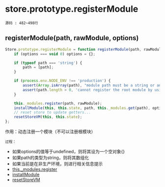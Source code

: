# store.prototype.registerModule
`源码 : 482~498行`
## registerModule(path, rawModule, options)
```js
Store.prototype.registerModule = function registerModule(path, rawModule, options) {
    if (options === void 0) options = {};

    if (typeof path === 'string') {
        path = [path];
    }

    if (process.env.NODE_ENV !== 'production') {
        assert(Array.isArray(path), "module path must be a string or an Array.");
        assert(path.length > 0, 'cannot register the root module by using registerModule.');
    }

    this._modules.register(path, rawModule);
    installModule(this, this.state, path, this._modules.get(path), options.preserveState);
    // reset store to update getters...
    resetStoreVM(this, this.state);
};
```

作用：动态注册一个模块（不可以注册根模块）

`过程：`

* 如果options的值等于undefined，则将其设为一个空对象{}
* 如果path的类型为string，则将其数组化
* 如果当前是在非生产环境，则进行相关信息提示
* [this._modules.register](./moduleCollection.md)
* [installModule](./installModule.md)
* [resetStoreVM](./resetStoreVM.md)


